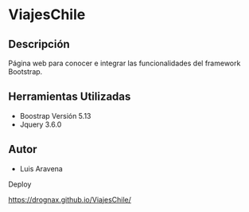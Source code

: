 # ViajesChile
## Descripción

Página web para conocer e integrar las funcionalidades del framework Bootstrap.

## Herramientas Utilizadas

- Boostrap Versión 5.13
- Jquery 3.6.0

## Autor

- Luis Aravena

Deploy

https://drognax.github.io/ViajesChile/
